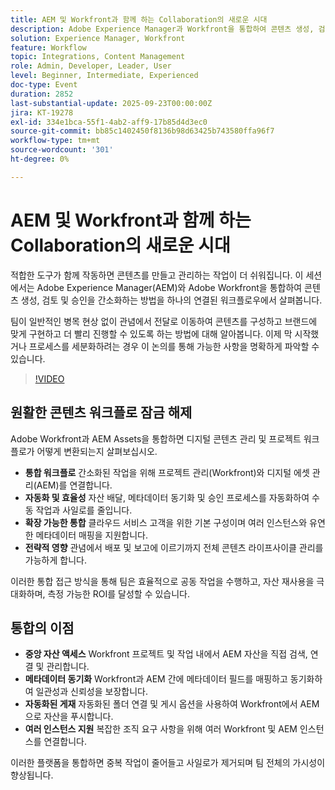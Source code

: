 ```yaml
---
title: AEM 및 Workfront과 함께 하는 Collaboration의 새로운 시대
description: Adobe Experience Manager과 Workfront을 통합하여 콘텐츠 생성, 검토 및 승인을 간소화하는 방법에 대해 알아봅니다. 연결된 워크플로우를 통해 팀이 콘텐츠를 구성하고, 브랜드에 맞게 구성하고, 시작할 준비가 된 상태로 아이디어를 게재하여 더 빠르게 전달하는 방법을 알아봅니다.
solution: Experience Manager, Workfront
feature: Workflow
topic: Integrations, Content Management
role: Admin, Developer, Leader, User
level: Beginner, Intermediate, Experienced
doc-type: Event
duration: 2852
last-substantial-update: 2025-09-23T00:00:00Z
jira: KT-19278
exl-id: 334e1bca-55f1-4ab2-aff9-17b85d4d3ec0
source-git-commit: bb85c1402450f8136b98d63425b743580ffa96f7
workflow-type: tm+mt
source-wordcount: '301'
ht-degree: 0%

---
```


# AEM 및 Workfront과 함께 하는 Collaboration의 새로운 시대

적합한 도구가 함께 작동하면 콘텐츠를 만들고 관리하는 작업이 더 쉬워집니다. 이 세션에서는 Adobe Experience Manager(AEM)와 Adobe Workfront을 통합하여 콘텐츠 생성, 검토 및 승인을 간소화하는 방법을 하나의 연결된 워크플로우에서 살펴봅니다.

팀이 일반적인 병목 현상 없이 관념에서 전달로 이동하여 콘텐츠를 구성하고 브랜드에 맞게 구현하고 더 빨리 진행할 수 있도록 하는 방법에 대해 알아봅니다. 이제 막 시작했거나 프로세스를 세분화하려는 경우 이 논의를 통해 가능한 사항을 명확하게 파악할 수 있습니다.

>[!VIDEO](https://video.tv.adobe.com/v/3475186/?learn=on&enablevpops)

## 원활한 콘텐츠 워크플로 잠금 해제

Adobe Workfront과 AEM Assets을 통합하면 디지털 콘텐츠 관리 및 프로젝트 워크플로가 어떻게 변환되는지 살펴보십시오.

* **통합 워크플로** 간소화된 작업을 위해 프로젝트 관리(Workfront)와 디지털 에셋 관리(AEM)를 연결합니다.
* **자동화 및 효율성** 자산 배달, 메타데이터 동기화 및 승인 프로세스를 자동화하여 수동 작업과 사일로를 줄입니다.
* **확장 가능한 통합** 클라우드 서비스 고객을 위한 기본 구성이며 여러 인스턴스와 유연한 메타데이터 매핑을 지원합니다.
* **전략적 영향** 관념에서 배포 및 보고에 이르기까지 전체 콘텐츠 라이프사이클 관리를 가능하게 합니다.

이러한 통합 접근 방식을 통해 팀은 효율적으로 공동 작업을 수행하고, 자산 재사용을 극대화하며, 측정 가능한 ROI를 달성할 수 있습니다.

## 통합의 이점

* **중앙 자산 액세스** Workfront 프로젝트 및 작업 내에서 AEM 자산을 직접 검색, 연결 및 관리합니다.
* **메타데이터 동기화** Workfront과 AEM 간에 메타데이터 필드를 매핑하고 동기화하여 일관성과 신뢰성을 보장합니다.
* **자동화된 게재** 자동화된 폴더 연결 및 게시 옵션을 사용하여 Workfront에서 AEM으로 자산을 푸시합니다.
* **여러 인스턴스 지원** 복잡한 조직 요구 사항을 위해 여러 Workfront 및 AEM 인스턴스를 연결합니다.

이러한 플랫폼을 통합하면 중복 작업이 줄어들고 사일로가 제거되며 팀 전체의 가시성이 향상됩니다.

